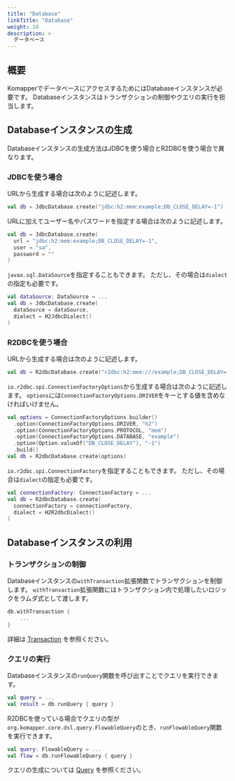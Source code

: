 ```yaml
---
title: "Database"
linkTitle: "Database"
weight: 10
description: >
  データベース
---
```


## 概要

KomapperでデータベースにアクセスするためにはDatabaseインスタンスが必要です。
Databaseインスタンスはトランザクションの制御やクエリの実行を担当します。

## Databaseインスタンスの生成

Databaseインスタンスの生成方法はJDBCを使う場合とR2DBCを使う場合で異なります。

### JDBCを使う場合

URLから生成する場合は次のように記述します。

```kotlin
val db = JdbcDatabase.create("jdbc:h2:mem:example;DB_CLOSE_DELAY=-1")
```

URLに加えてユーザー名やパスワードを指定する場合は次のように記述します。

```kotlin
val db = JdbcDatabase.create(
  url = "jdbc:h2:mem:example;DB_CLOSE_DELAY=-1", 
  user = "sa", 
  password = ""
)
```

`javax.sql.DataSource`を指定することもできます。
ただし、その場合は`dialect`の指定も必要です。

```kotlin
val dataSource: DataSource = ...
val db = JdbcDatabase.create(
  dataSource = dataSource, 
  dialect = H2JdbcDialect()
)
```

### R2DBCを使う場合

URLから生成する場合は次のように記述します。

```kotlin
val db = R2dbcDatabase.create("r2dbc:h2:mem:///example;DB_CLOSE_DELAY=-1")
```

`io.r2dbc.spi.ConnectionFactoryOptions`から生成する場合は次のように記述します。
`options`には`ConnectionFactoryOptions.DRIVER`をキーとする値を含めなければいけません。

```kotlin
val options = ConnectionFactoryOptions.builder()
  .option(ConnectionFactoryOptions.DRIVER, "h2")
  .option(ConnectionFactoryOptions.PROTOCOL, "mem")
  .option(ConnectionFactoryOptions.DATABASE, "example")
  .option(Option.valueOf("DB_CLOSE_DELAY"), "-1")
  .build()
val db = R2dbcDatabase.create(options)
```

`io.r2dbc.spi.ConnectionFactory`を指定することもできます。
ただし、その場合は`dialect`の指定も必要です。

```kotlin
val connectionFactory: ConnectionFactory = ...
val db = R2dbcDatabase.create(
  connectionFactory = connectionFactory, 
  dialect = H2R2dbcDialect()
)
```

## Databaseインスタンスの利用

### トランザクションの制御

Databaseインスタンスの`withTransaction`拡張関数でトランザクションを制御します。
`withTransaction`拡張関数にはトランザクション内で処理したいロジックをラムダ式として渡します。

```kotlin
db.withTransaction {
    ...
}
```

詳細は [Transaction](../transaction/) を参照ください。

### クエリの実行

Databaseインスタンスの`runQuery`関数を呼び出すことでクエリを実行できます。

```kotlin
val query = ...
val result = db.runQuery { query }
```

R2DBCを使っている場合でクエリの型が`org.komapper.core.dsl.query.FlowableQuery`のとき、`runFlowableQuery`関数を実行できます。

```kotlin
val query: FlowableQuery = ...
val flow = db.runFlowableQuery { query }
```

クエリの生成については [Query](../query/) を参照ください。